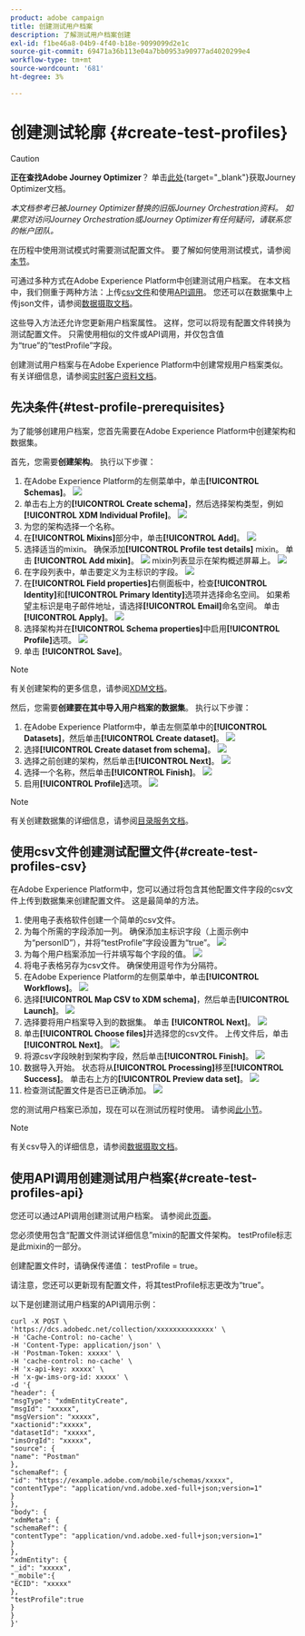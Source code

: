 ```yaml
---
product: adobe campaign
title: 创建测试用户档案
description: 了解测试用户档案创建
exl-id: f1be46a8-04b9-4f40-b18e-9099099d2e1c
source-git-commit: 69471a36b113e04a7bb0953a90977ad4020299e4
workflow-type: tm+mt
source-wordcount: '681'
ht-degree: 3%

---
```


# 创建测试轮廓 {#create-test-profiles}


>[!CAUTION]
>
>**正在查找Adobe Journey Optimizer**？ 单击[此处](https://experienceleague.adobe.com/zh-hans/docs/journey-optimizer/using/ajo-home){target="_blank"}获取Journey Optimizer文档。
>
>
>_本文档参考已被Journey Optimizer替换的旧版Journey Orchestration资料。 如果您对访问Journey Orchestration或Journey Optimizer有任何疑问，请联系您的帐户团队。_


在历程中使用测试模式时需要测试配置文件。 要了解如何使用测试模式，请参阅[本节](../building-journeys/testing-the-journey.md)。

可通过多种方式在Adobe Experience Platform中创建测试用户档案。 在本文档中，我们侧重于两种方法：上传[csv文件](../building-journeys/creating-test-profiles.md#create-test-profiles-csv)和使用[API调用](../building-journeys/creating-test-profiles.md#create-test-profiles-api)。 您还可以在数据集中上传json文件，请参阅[数据摄取文档](https://experienceleague.adobe.com/docs/experience-platform/ingestion/tutorials/ingest-batch-data.html#add-data-to-dataset)。

这些导入方法还允许您更新用户档案属性。 这样，您可以将现有配置文件转换为测试配置文件。 只需使用相似的文件或API调用，并仅包含值为“true”的“testProfile”字段。

创建测试用户档案与在Adobe Experience Platform中创建常规用户档案类似。 有关详细信息，请参阅[实时客户资料文档](https://experienceleague.adobe.com/docs/experience-platform/profile/home.html?lang=zh-Hans)。

## 先决条件{#test-profile-prerequisites}

为了能够创建用户档案，您首先需要在Adobe Experience Platform中创建架构和数据集。

首先，您需要&#x200B;**创建架构**。 执行以下步骤：

1. 在Adobe Experience Platform的左侧菜单中，单击&#x200B;**[!UICONTROL Schemas]**。
   ![](../assets/test-profiles-0.png)
1. 单击右上方的&#x200B;**[!UICONTROL Create schema]**，然后选择架构类型，例如&#x200B;**[!UICONTROL XDM Individual Profile]**。
   ![](../assets/test-profiles-1.png)
1. 为您的架构选择一个名称。
1. 在&#x200B;**[!UICONTROL Mixins]**&#x200B;部分中，单击&#x200B;**[!UICONTROL Add]**。
   ![](../assets/test-profiles-1-bis.png)
1. 选择适当的mixin。 确保添加&#x200B;**[!UICONTROL Profile test details]** mixin。 单击 **[!UICONTROL Add mixin]**。
   ![](../assets/test-profiles-1-ter.png)
mixin列表显示在架构概述屏幕上。
   ![](../assets/test-profiles-2.png)
1. 在字段列表中，单击要定义为主标识的字段。
   ![](../assets/test-profiles-3.png)
1. 在&#x200B;**[!UICONTROL Field properties]**&#x200B;右侧面板中，检查&#x200B;**[!UICONTROL Identity]**&#x200B;和&#x200B;**[!UICONTROL Primary Identity]**&#x200B;选项并选择命名空间。 如果希望主标识是电子邮件地址，请选择&#x200B;**[!UICONTROL Email]**&#x200B;命名空间。 单击 **[!UICONTROL Apply]**。
   ![](../assets/test-profiles-4.png)
1. 选择架构并在&#x200B;**[!UICONTROL Schema properties]**&#x200B;中启用&#x200B;**[!UICONTROL Profile]**&#x200B;选项。
   ![](../assets/test-profiles-5.png)
1. 单击 **[!UICONTROL Save]**。

>[!NOTE]
>
>有关创建架构的更多信息，请参阅[XDM文档](https://experienceleague.adobe.com/docs/experience-platform/xdm/ui/resources/schemas.html#prerequisites)。

然后，您需要&#x200B;**创建要在其中导入用户档案的数据集**。 执行以下步骤：

1. 在Adobe Experience Platform中，单击左侧菜单中的&#x200B;**[!UICONTROL Datasets]**，然后单击&#x200B;**[!UICONTROL Create dataset]**。
   ![](../assets/test-profiles-6.png)
1. 选择&#x200B;**[!UICONTROL Create dataset from schema]**。
   ![](../assets/test-profiles-7.png)
1. 选择之前创建的架构，然后单击&#x200B;**[!UICONTROL Next]**。
   ![](../assets/test-profiles-8.png)
1. 选择一个名称，然后单击&#x200B;**[!UICONTROL Finish]**。
   ![](../assets/test-profiles-9.png)
1. 启用&#x200B;**[!UICONTROL Profile]**&#x200B;选项。
   ![](../assets/test-profiles-10.png)

>[!NOTE]
>
> 有关创建数据集的详细信息，请参阅[目录服务文档](https://experienceleague.adobe.com/docs/experience-platform/catalog/datasets/user-guide.html#getting-started)。

## 使用csv文件创建测试配置文件{#create-test-profiles-csv}

在Adobe Experience Platform中，您可以通过将包含其他配置文件字段的csv文件上传到数据集来创建配置文件。 这是最简单的方法。

1. 使用电子表格软件创建一个简单的csv文件。
1. 为每个所需的字段添加一列。 确保添加主标识字段（上面示例中为“personID”），并将“testProfile”字段设置为“true”。
   ![](../assets/test-profiles-11.png)
1. 为每个用户档案添加一行并填写每个字段的值。
   ![](../assets/test-profiles-12.png)
1. 将电子表格另存为csv文件。 确保使用逗号作为分隔符。
1. 在Adobe Experience Platform的左侧菜单中，单击&#x200B;**[!UICONTROL Workflows]**。
   ![](../assets/test-profiles-14.png)
1. 选择&#x200B;**[!UICONTROL Map CSV to XDM schema]**，然后单击&#x200B;**[!UICONTROL Launch]**。
   ![](../assets/test-profiles-16.png)
1. 选择要将用户档案导入到的数据集。 单击 **[!UICONTROL Next]**。
   ![](../assets/test-profiles-17.png)
1. 单击&#x200B;**[!UICONTROL Choose files]**&#x200B;并选择您的csv文件。 上传文件后，单击&#x200B;**[!UICONTROL Next]**。
   ![](../assets/test-profiles-18.png)
1. 将源csv字段映射到架构字段，然后单击&#x200B;**[!UICONTROL Finish]**。
   ![](../assets/test-profiles-19.png)
1. 数据导入开始。 状态将从&#x200B;**[!UICONTROL Processing]**&#x200B;移至&#x200B;**[!UICONTROL Success]**。 单击右上方的&#x200B;**[!UICONTROL Preview data set]**。
   ![](../assets/test-profiles-20.png)
1. 检查测试配置文件是否已正确添加。
   ![](../assets/test-profiles-21.png)

您的测试用户档案已添加，现在可以在测试历程时使用。 请参阅[此小节](../building-journeys/testing-the-journey.md)。
>[!NOTE]
>
> 有关csv导入的详细信息，请参阅[数据摄取文档](https://experienceleague.adobe.com/docs/experience-platform/ingestion/tutorials/map-a-csv-file.html#tutorials)。

## 使用API调用创建测试用户档案{#create-test-profiles-api}

您还可以通过API调用创建测试用户档案。 请参阅此[页面](https://experienceleague.adobe.com/docs/experience-platform/profile/home.html?lang=zh-Hans)。

您必须使用包含“配置文件测试详细信息”mixin的配置文件架构。 testProfile标志是此mixin的一部分。

创建配置文件时，请确保传递值： testProfile = true。

请注意，您还可以更新现有配置文件，将其testProfile标志更改为“true”。

以下是创建测试用户档案的API调用示例：

```
curl -X POST \
'https://dcs.adobedc.net/collection/xxxxxxxxxxxxxx' \
-H 'Cache-Control: no-cache' \
-H 'Content-Type: application/json' \
-H 'Postman-Token: xxxxx' \
-H 'cache-control: no-cache' \
-H 'x-api-key: xxxxx' \
-H 'x-gw-ims-org-id: xxxxx' \
-d '{
"header": {
"msgType": "xdmEntityCreate",
"msgId": "xxxxx",
"msgVersion": "xxxxx",
"xactionid":"xxxxx",
"datasetId": "xxxxx",
"imsOrgId": "xxxxx",
"source": {
"name": "Postman"
},
"schemaRef": {
"id": "https://example.adobe.com/mobile/schemas/xxxxx",
"contentType": "application/vnd.adobe.xed-full+json;version=1"
}
},
"body": {
"xdmMeta": {
"schemaRef": {
"contentType": "application/vnd.adobe.xed-full+json;version=1"
}
},
"xdmEntity": {
"_id": "xxxxx",
"_mobile":{
"ECID": "xxxxx"
},
"testProfile":true
}
}
}'
```
